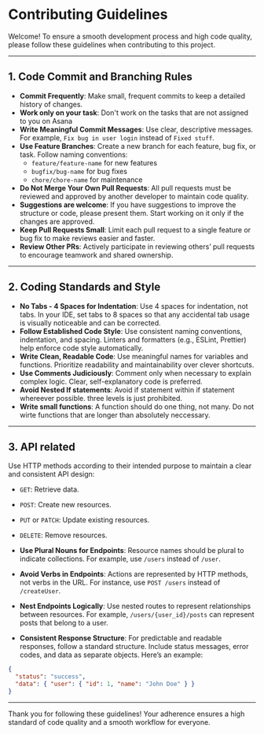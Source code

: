 # Contributing Guidelines

Welcome! To ensure a smooth development process and high code quality, please follow these guidelines when contributing to this project.

---

## 1. Code Commit and Branching Rules

- **Commit Frequently**: Make small, frequent commits to keep a detailed history of changes.
- **Work only on your task**: Don't work on the tasks that are not assigned to you on Asana
- **Write Meaningful Commit Messages**: Use clear, descriptive messages. For example, `Fix bug in user login` instead of `Fixed stuff`.
- **Use Feature Branches**: Create a new branch for each feature, bug fix, or task. Follow naming conventions:
  - `feature/feature-name` for new features
  - `bugfix/bug-name` for bug fixes
  - `chore/chore-name` for maintenance
- **Do Not Merge Your Own Pull Requests**: All pull requests must be reviewed and approved by another developer to maintain code quality.
- **Suggestions are welcome**: If you have suggestions to improve the structure or code, please present them. Start working on it only if the changes are approved. 
- **Keep Pull Requests Small**: Limit each pull request to a single feature or bug fix to make reviews easier and faster.
- **Review Other PRs**: Actively participate in reviewing others’ pull requests to encourage teamwork and shared ownership.


---

## 2. Coding Standards and Style

- **No Tabs - 4 Spaces for Indentation**: Use 4 spaces for indentation, not tabs. In your IDE, set tabs to 8 spaces so that any accidental tab usage is visually noticeable and can be corrected.
- **Follow Established Code Style**: Use consistent naming conventions, indentation, and spacing. Linters and formatters (e.g., ESLint, Prettier) help enforce code style automatically.
- **Write Clean, Readable Code**: Use meaningful names for variables and functions. Prioritize readability and maintainability over clever shortcuts.
- **Use Comments Judiciously**: Comment only when necessary to explain complex logic. Clear, self-explanatory code is preferred.
- **Avoid Nested If statements**: Avoid if statement within if statement whereever possible. three levels is just prohibited.
- **Write small functions**: A function should do one thing, not many. Do not wirte functions that are longer than absolutely neccessary.  


---

## 3. API related

Use HTTP methods according to their intended purpose to maintain a clear and consistent API design:
- `GET`: Retrieve data.
- `POST`: Create new resources.
- `PUT` or `PATCH`: Update existing resources.
- `DELETE`: Remove resources.

- **Use Plural Nouns for Endpoints**: Resource names should be plural to indicate collections. For example, use `/users` instead of `/user`.

- **Avoid Verbs in Endpoints**: Actions are represented by HTTP methods, not verbs in the URL. For instance, use `POST /users` instead of `/createUser`.

- **Nest Endpoints Logically**: Use nested routes to represent relationships between resources. For example, `/users/{user_id}/posts` can represent posts that belong to a user.

- **Consistent Response Structure**: For predictable and readable responses, follow a standard structure. Include status messages, error codes, and data as separate objects. Here’s an example:

```json
{
  "status": "success",
  "data": { "user": { "id": 1, "name": "John Doe" } }
}
```
---

Thank you for following these guidelines! Your adherence ensures a high standard of code quality and a smooth workflow for everyone.
